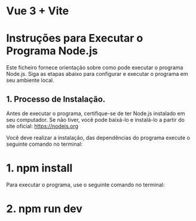 # Vue 3 + Vite


# Instruções para Executar o Programa Node.js

Este ficheiro fornece orientação sobre como pode executar o programa Node.js. Siga as etapas abaixo para configurar e executar o programa em seu ambiente local.

## 1. Processo de Instalação.

Antes de executar o programa, certifique-se de ter Node.js instalado em seu computador. Se não tiver, você pode baixá-lo e instalá-lo a partir do site oficial: https://nodejs.org

Você deve realizar a instalação, das dependências do programa execute o seguinte comando no terminal:
# 1. npm install

Para executar o programa, use o seguinte comando no terminal:
# 2. npm run dev